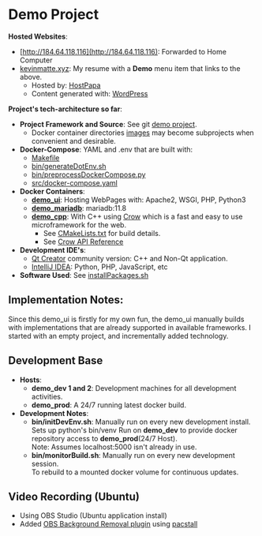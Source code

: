 # Demo Project

__Hosted Websites__:
  * [http://184.64.118.116](http://184.64.118.116): Forwarded to Home Computer
  * [kevinmatte.xyz](https://kevinmatte.xyz/): My resume with a __Demo__ menu item that links to the above.
    * Hosted by: [HostPapa](https://www.hostpapa.ca/)
    * Content generated with: [WordPress](https://wordpress.com/)

__Project's tech-architecture so far__:

* __Project Framework and Source__: See git [demo project](https://github.com/KevinMatte/demo).
  * Docker container directories [images](images) may become subprojects when convenient and desirable.
* __Docker-Compose__: YAML and .env that are built with:
  * [Makefile](Makefile)
  * [bin/generateDotEnv.sh](bin/generateDotEnv.sh)
  * [bin/preprocessDockerCompose.py](bin/preprocessDockerCompose.py)
  * [src/docker-compose.yaml](src/docker-compose.yaml)
* __Docker Containers__:
  * [__demo_ui__](images/demo_ui): Hosting WebPages with: Apache2, WSGI, PHP, Python3  
  * [__demo_mariadb__](images/demo_mariadb): mariadb:11.8
  * [__demo_cpp__](images/demo_cpp): With C++ using [Crow](https://github.com/CrowCpp/Crow) which is a fast and easy to use microframework for the web.
    * See [CMakeLists.txt](images/demo_cpp/CMakeLists.txt) for build details.
    * See [Crow API Reference](https://crowcpp.org/1.2.1/reference/index.html)
* __Development IDE's__:
  * [Qt Creator](https://doc.qt.io/qtcreator/) community version: C++ and Non-Qt application.
  * [IntelliJ IDEA](https://lp.jetbrains.com/intellij-idea-promo/?source=google&medium=cpc&campaign=AMER_en_CA_IDEA_Branded&term=intellij&content=693349187730&gad_source=1&gad_campaignid=9736964566&gbraid=0AAAAADloJziWCXmF9C2JjxmXI5bvH0jzq&gclid=Cj0KCQjwvJHIBhCgARIsAEQnWlCL-PVMKW_4T1Iy0MB7le3GVHoYtiCcmhlxbGJVUf2CynHhIUUIX5waAutcEALw_wcB): 
    Python, PHP, JavaScript, etc
* __Software Used__: See [installPackages.sh](bin/installPackages.sh)

## Implementation Notes:

Since this demo_ui is firstly for my own fun, the demo_ui manually builds with implementations that are already supported in
available frameworks. I started with an empty project, and incrementally added technology.


## Development Base

* __Hosts__:
  * __demo_dev 1 and 2__: Development machines for all development activities.
  * __demo_prod__: A 24/7 running latest docker build.
* __Development Notes__:
  * __bin/initDevEnv.sh__: Manually run on every new development install. \
Sets up python's bin/venv Run on __demo_dev__ to provide docker repository access to __demo_prod__(24/7 Host). \
Note: Assumes localhost:5000 isn't already in use.
  * __bin/monitorBuild.sh__: Manually run on every new development session. \
To rebuild to a mounted docker volume for continuous updates.

## Video Recording (Ubuntu)

* Using OBS Studio (Ubuntu application install)
* Added [OBS Background Removal plugin](https://obsproject.com/forum/resources/background-removal-virtual-green-screen-low-light-enhance.1260/)
  using [pacstall](https://github.com/pacstall/pacstall)
